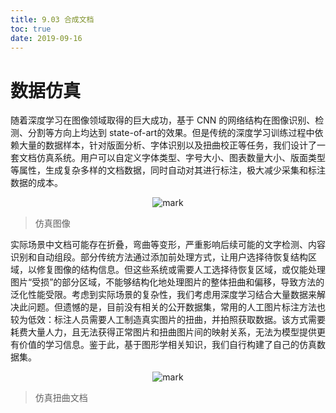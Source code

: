 ```yaml
---
title: 9.03 合成文档
toc: true
date: 2019-09-16
---
```

# 数据仿真

随着深度学习在图像领域取得的巨大成功，基于 CNN 的网络结构在图像识别、检测、分割等方向上均达到 state-of-art的效果。但是传统的深度学习训练过程中依赖大量的数据样本，针对版面分析、字体识别以及扭曲校正等任务，我们设计了一套文档仿真系统。用户可以自定义字体类型、字号大小、图表数量大小、版面类型等属性，生成复杂多样的文档数据，同时自动对其进行标注，极大减少采集和标注数据的成本。

<center>

![mark](http://images.iterate.site/blog/image/20190915/LUNd3s3JjG5I.png?imageslim)

</center>

> 仿真图像

实际场景中文档可能存在折叠，弯曲等变形，严重影响后续可能的文字检测、内容识别和自动组段。部分传统方法通过添加前处理方式，让用户选择待恢复结构区域，以修复图像的结构信息。但这些系统或需要人工选择待恢复区域，或仅能处理图片“受损”的部分区域，不能够结构化地处理图片的整体扭曲和偏移，导致方法的泛化性能受限。考虑到实际场景的复杂性，我们考虑用深度学习结合大量数据来解决此问题。但遗憾的是，目前没有相关的公开数据集，常用的人工图片标注方法也较为低效：标注人员需要人工制造真实图片的扭曲，并拍照获取数据。该方式需要耗费大量人力，且无法获得正常图片和扭曲图片间的映射关系，无法为模型提供更有价值的学习信息。鉴于此，基于图形学相关知识，我们自行构建了自己的仿真数据集。

<center>

![mark](http://images.iterate.site/blog/image/20190915/yDXE0wpvcyRz.png?imageslim)

</center>

> 仿真扭曲文档
